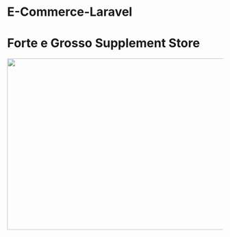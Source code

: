 # E-Commerce-Laravel 

# Forte e Grosso Supplement Store

<div>
    <img src="https://user-images.githubusercontent.com/36573496/56173219-b5df4000-5fe4-11e9-8758-9dd548b5c42a.PNG" width = "800" height = "400"
</div>

